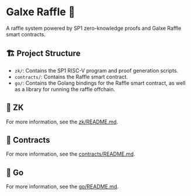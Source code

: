 # Galxe Raffle 🎲

A raffle system powered by SP1 zero-knowledge proofs and Galxe Raffle smart contracts.

## 🏗️ Project Structure

- `zk/`: Contains the SP1 RISC-V program and proof generation scripts.
- `contracts/`: Contains the Raffle smart contract.
- `go/`: Contains the Golang bindings for the Raffle smart contract, as well as a library for running the raffle offchain.

## 🔑 ZK

For more information, see the [zk/README.md](zk/README.md).

## 📄 Contracts

For more information, see the [contracts/README.md](contracts/README.md).

## 📄 Go

For more information, see the [go/README.md](go/README.md).
